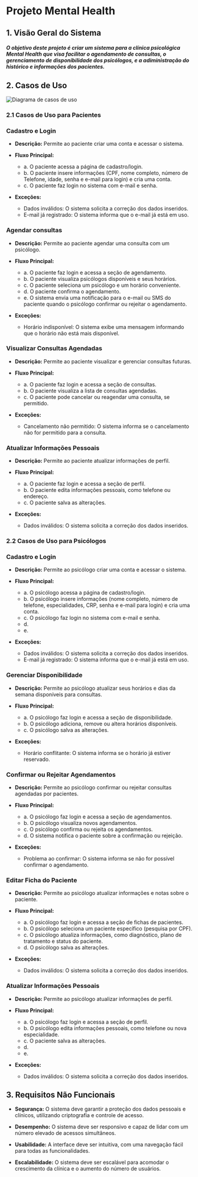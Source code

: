 
# Projeto Mental Health

## 1. Visão Geral do Sistema

##### O objetivo deste projeto é criar um sistema para a clínica psicológica Mental Health que visa facilitar o agendamento de consultas, o gerenciamento de disponibilidade dos psicólogos, e a adiministração do histórico e informações dos pacientes.

## 2. Casos de Uso

![Diagrama de casos de uso](https://github.com/user-attachments/assets/8e7140bf-d7d2-4bb6-a754-b48b73c04e1d)

### 2.1 Casos de Uso para Pacientes

### Cadastro e Login

- **Descrição:** Permite ao paciente criar uma conta e acessar o sistema.

- **Fluxo Principal:** 
    - a. O paciente acessa a página de cadastro/login.
    - b. O paciente insere informações (CPF, nome completo, número de Telefone, idade, senha e e-mail para login) e cria uma conta.
    - c. O paciente faz login no sistema com e-mail e senha.

- **Exceções:**
    - Dados inválidos: O sistema solicita a correção dos dados inseridos. 
    - E-mail já registrado: O sistema informa que o e-mail já está em uso.

### Agendar consultas

- **Descrição:** Permite ao paciente agendar uma consulta com um psicólogo.

- **Fluxo Principal:** 
    - a. O paciente faz login e acessa a seção de agendamento. 
    - b. O paciente visualiza psicólogos disponíveis e seus horários. 
    - c. O paciente seleciona um psicólogo e um horário conveniente.
    - d. O paciente confirma o agendamento.
    - e. O sistema envia uma notificação para o e-mail ou SMS do paciente quando o psicólogo confirmar ou rejeitar o agendamento.

- **Exceções:**
    - Horário indisponível: O sistema exibe uma mensagem informando que o horário não está mais disponível.

### Visualizar Consultas Agendadas 

- **Descrição:** Permite ao paciente visualizar e gerenciar consultas futuras. 

- **Fluxo Principal:** 
    - a. O paciente faz login e acessa a seção de consultas. 
    - b. O paciente visualiza a lista de consultas agendadas.
    - c. O paciente pode cancelar ou reagendar uma consulta, se permitido.

- **Exceções:**
    - Cancelamento não permitido: O sistema informa se o cancelamento não for permitido para a consulta.


### Atualizar Informações Pessoais

- **Descrição:** Permite ao paciente atualizar informações de perfil.

- **Fluxo Principal:** 
    - a. O paciente faz login e acessa a seção de perfil. 
    - b. O paciente edita informações pessoais, como telefone ou endereço.
    - c. O paciente salva as alterações.

- **Exceções:**
    - Dados inválidos: O sistema solicita a correção dos dados inseridos.

### 2.2 Casos de Uso para Psicólogos

### Cadastro e Login

- **Descrição:** Permite ao psicólogo criar uma conta e acessar o sistema.

- **Fluxo Principal:** 
    - a. O psicólogo acessa a página de cadastro/login. 
    - b. O psicólogo insere informações (nome completo, número de telefone, especialidades, CRP, senha e e-mail para login) e cria uma conta.
    - c. O psicólogo faz login no sistema com e-mail e senha.
    - d. 
    - e. 

- **Exceções:**
    - Dados inválidos: O sistema solicita a correção dos dados inseridos.
    - E-mail já registrado: O sistema informa que o e-mail já está em uso.

### Gerenciar Disponibilidade

- **Descrição:** Permite ao psicólogo atualizar seus horários e dias da semana disponíveis para consultas.

- **Fluxo Principal:** 
    - a. O psicólogo faz login e acessa a seção de disponibilidade. 
    - b. O psicólogo adiciona, remove ou altera horários disponíveis.
    - c. O psicólogo salva as alterações.

- **Exceções:**
    - Horário conflitante: O sistema informa se o horário já estiver reservado.

### Confirmar ou Rejeitar Agendamentos 

- **Descrição:** Permite ao psicólogo confirmar ou rejeitar consultas agendadas por pacientes.

- **Fluxo Principal:** 
    - a. O psicólogo faz login e acessa a seção de agendamentos. 
    - b. O psicólogo visualiza novos agendamentos.
    - c. O psicólogo confirma ou rejeita os agendamentos.
    - d. O sistema notifica o paciente sobre a confirmação ou rejeição.

- **Exceções:**
    - Problema ao confirmar: O sistema informa se não for possível confirmar o agendamento.

### Editar Ficha do Paciente

- **Descrição:** Permite ao psicólogo atualizar informações e notas sobre o paciente.

- **Fluxo Principal:** 
    - a. O psicólogo faz login e acessa a seção de fichas de pacientes.
    - b. O psicólogo seleciona um paciente específico (pesquisa por CPF).
    - c. O psicólogo atualiza informações, como diagnóstico, plano de tratamento e status do paciente.
    - d. O psicólogo salva as alterações.

- **Exceções:**
    - Dados inválidos: O sistema solicita a correção dos dados inseridos.

### Atualizar Informações Pessoais 

- **Descrição:** Permite ao psicólogo atualizar informações de perfil.

- **Fluxo Principal:** 
    - a. O psicólogo faz login e acessa a seção de perfil.
    - b. O psicólogo edita informações pessoais, como telefone ou nova especialidade.
    - c. O paciente salva as alterações.
    - d. 
    - e. 

- **Exceções:**
    - Dados inválidos: O sistema solicita a correção dos dados inseridos.

## 3. Requisitos Não Funcionais

- **Segurança:** O sistema deve garantir a proteção dos dados pessoais e clínicos, utilizando criptografia e controle de acesso.

- **Desempenho:** O sistema deve ser responsivo e capaz de lidar com um número elevado de acessos simultâneos.

- **Usabilidade:** A interface deve ser intuitiva, com uma navegação fácil para todas as funcionalidades.

- **Escalabilidade:** O sistema deve ser escalável para acomodar o crescimento da clínica e o aumento do número de usuários.
